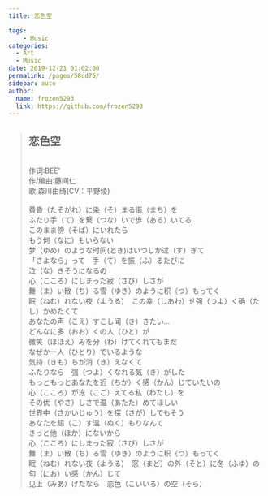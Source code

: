 ```yaml
---
title: 恋色空

tags:
    - Music
categories: 
  - Art
  - Music
date: 2019-12-21 01:02:00
permalink: /pages/58cd75/
sidebar: auto
author: 
  name: frozen5293
  link: https://github.com/frozen5293
---
```


> ## __恋色空__
> <br/>作词∶BEE'
> <br/>作/编曲∶藤间仁
> <br/>歌∶森川由绮(CV：平野绫)
> <br/>
> <br/>黄昏（たそがれ）に染（そ）まる街（まち）を
> <br/>ふたり手（て）を繋（つな）いで歩（ある）いてる
> <br/>このまま傍（そば）にいれたら
> <br/>もう何（なに）もいらない
> <br/>梦（ゆめ）のような时间(とき)はいつしか过（す）ぎて
> <br/>「さよなら」って　手（て）を振（ふ）るたびに
> <br/>泣（な）きそうになるの
> <br/>心（こころ）にしまった寂（さび）しさが
> <br/>舞（ま）い散（ち）る雪（ゆき）のように积（つ）もってく
> <br/>眠（ねむ）れない夜（ようる）　この幸（しあわ）せ强（つよ）く确（たし）かめたくて
> <br/>あなたの声（こえ）すこし闻（き）きたい…
> <br/>どんなに多（おお）くの人（ひと）が
> <br/>微笑（ほほえ）みを分（わ）けてくれてもまだ
> <br/>なぜか一人（ひとり）でいるような
> <br/>気持（きも）ちが消（き）えなくて
> <br/>ふたりなら　强（つよ）くなれる気（き）がした
> <br/>もっともっとあなたを近（ちか）く感（かん）じていたいの
> <br/>心（こころ）が冻（こご）えてる私（わたし）を
> <br/>その优（やさ）しさで温（あたた）めてほしい
> <br/>世界中（さかいじゅう）を探（さが）してもそう
> <br/>あなたを超（こ）す温（ぬく）もりなんて
> <br/>きっと他（ほか）にないから
> <br/>心（こころ）にしまった寂（さび）しさが
> <br/>舞（ま）い散（ち）る雪（ゆき）のように积（つ）もってく
> <br/>眠（ねむ）れない夜（ようる）　窓（まど）の外（そと）に冬（ふゆ）の匂（にお）い感（かん）じて
> <br/>见上（みあ）げたなら　恋色（こいいろ）の空（そら）